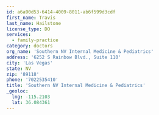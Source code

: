 ```yaml
---
id: a6a90d53-6414-4009-8011-ab6f599d3cdf
first_name: Travis
last_name: Hailstone
license_type: DO
services:
  - family-practice
category: doctors
org_name: 'Southern NV Internal Medicine & Pediatrics'
address: '6252 S Rainbow Blvd., Suite 110'
city: 'Las Vegas'
state: NV
zip: '89118'
phone: '7022535410'
title: 'Southern NV Internal Medicine & Pediatrics'
_geoloc:
  lng: -115.2103
  lat: 36.084361
---
```

